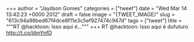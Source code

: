 
+++
author = "Jaydson Gomes"
categories = ["tweet"]
date = "Wed Mar 14 13:42:23 +0000 2012"
draft = false
image = "{TWEET_IMAGE}"
slug = "613c94a98bed67f4dce8f11e3c5ef927474c947d"
tags = ["tweet"]
title = """RT @hacktoon: Isso aqui é..."""
+++
RT @hacktoon: Isso aqui é dufuturo http://t.co/jjbnYnfD
